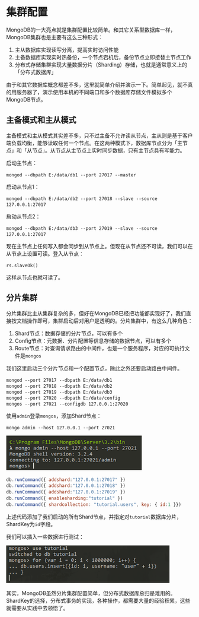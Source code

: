 # 集群配置

MongoDB的一大亮点就是集群配置比较简单。和其它关系型数据库一样，MongoDB集群也是主要有这么三种形式：

1. 主从数据库实现读写分离，提高实时访问性能
2. 主备数据库实现实时热备份，一个节点宕机后，备份节点立即接替主节点工作
3. 分布式存储集群实现大量数据分片（Sharding）存储，也就是通常意义上的「分布式数据库」

由于和其它数据库概念都差不多，这里就简单介绍并演示一下。简单起见，就不真的用服务器了，演示使用本机的不同端口和多个数据库存储文件模拟多个MongoDB节点。

## 主备模式和主从模式

主备模式和主从模式其实差不多，只不过主备不允许读从节点，主从则是基于客户端负载均衡，能够读取任何一个节点。在这两种模式下，数据库节点分为「主节点」和「从节点」。从节点从主节点上实时同步数据，只有主节点具有写能力。

启动主节点：
```
mongod --dbpath E:/data/db1 --port 27017 --master
```

启动从节点1：
```
mongod --dbpath E:/data/db2 --port 27018 --slave --source 127.0.0.1:27017
```

启动从节点2：
```
mongod --dbpath E:/data/db3 --port 27019 --slave --source 127.0.0.1:27017
```

现在主节点上任何写入都会同步到从节点上。但现在从节点还不可读，我们可以在从节点上设置可读。登入从节点：
```
rs.slaveOk()
```

这样从节点也就可读了。

## 分片集群

分片集群比主从集群复杂的多，但好在MongoDB已经把功能都实现好了，我们直接按文档操作即可，集群启动后对用户是透明的。分片集群中，有这么几种角色：

1. Shard节点：数据存储的分片节点，可以有多个
2. Config节点：元数据、分片配置等信息存储的数据节点，可以有多个
3. Route节点：对查询请求路由的中间件，也是一个服务程序，对应的可执行文件是`mongos`

我们这里启动三个分片节点和一个配置节点，除此之外还要启动路由中间件。

```
mongod --port 27017 --dbpath E:/data/db1
mongod --port 27018 --dbpath E:/data/db2
mongod --port 27019 --dbpath E:/data/db3
mongod --port 27020 --dbpath E:/data/config
mongos --port 27021 --configdb 127.0.0.1:27020
```

使用`admin`登录`mongos`，添加Shard节点：
```
mongo admin --host 127.0.0.1 --port 27021
```

![](res/1.png)

```javascript
db.runCommand({ addshard:"127.0.0.1:27017" })
db.runCommand({ addshard:"127.0.0.1:27018" })
db.runCommand({ addshard:"127.0.0.1:27019" })
db.runCommand({ enablesharding:"tutorial" })
db.runCommand({ shardcollection: "tutorial.users", key: { id:1 }})
```

上述代码添加了我们启动的所有Shard节点，并指定对`tutorial`数据库分片，ShardKey为`id`字段。

我们可以插入一些数据进行测试：

![](res/2.png)

其实，MongoDB虽然分片集群配置简单，但分布式数据库总归是难用的。ShardKey的选择，分布式事务的实现，各种操作，都需要大量的经验积累，这些就需要从实践中去领悟了。
